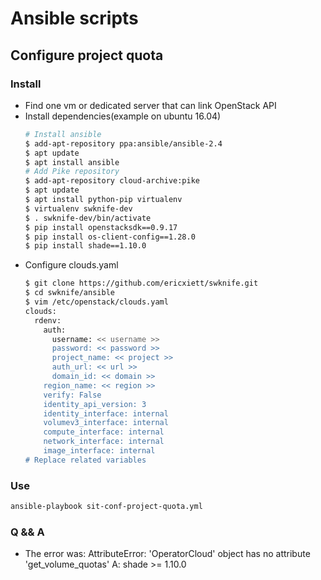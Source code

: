 # Ansible scripts

## Configure project quota

### Install

* Find one vm or dedicated server that can link OpenStack API
* Install dependencies(example on ubuntu 16.04)
    ``` bash
    # Install ansible
    $ add-apt-repository ppa:ansible/ansible-2.4
    $ apt update
    $ apt install ansible
    # Add Pike repository
    $ add-apt-repository cloud-archive:pike
    $ apt update
    $ apt install python-pip virtualenv
    $ virtualenv swknife-dev
    $ . swknife-dev/bin/activate
    $ pip install openstacksdk==0.9.17
    $ pip install os-client-config==1.28.0
    $ pip install shade==1.10.0
    ```
* Configure clouds.yaml
    ``` bash
    $ git clone https://github.com/ericxiett/swknife.git
    $ cd swknife/ansible
    $ vim /etc/openstack/clouds.yaml
    clouds:
      rdenv:
        auth:
          username: << username >>
          password: << password >>
          project_name: << project >>
          auth_url: << url >>
          domain_id: << domain >>
        region_name: << region >>
        verify: False
        identity_api_version: 3
        identity_interface: internal
        volumev3_interface: internal
        compute_interface: internal
        network_interface: internal
        image_interface: internal
    # Replace related variables
    ```

### Use

```bash
ansible-playbook sit-conf-project-quota.yml
```

### Q && A

* The error was: AttributeError: 'OperatorCloud' object has no attribute 'get_volume_quotas'
A: shade >= 1.10.0
